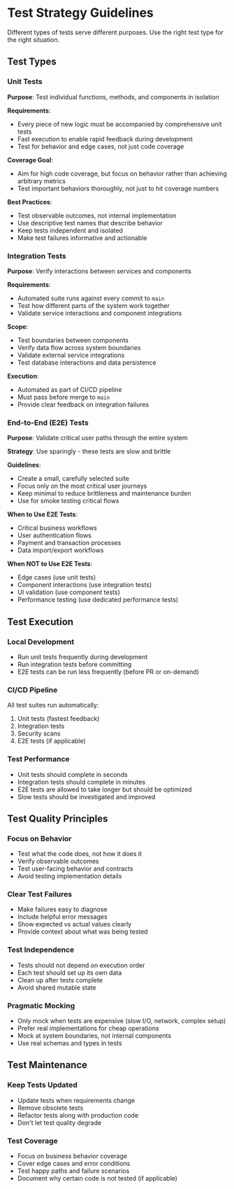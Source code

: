 # Test Strategy Guidelines

Different types of tests serve different purposes. Use the right test type for the right situation.

## Test Types

### Unit Tests

**Purpose**: Test individual functions, methods, and components in isolation

**Requirements**:

- Every piece of new logic must be accompanied by comprehensive unit tests
- Fast execution to enable rapid feedback during development
- Test for behavior and edge cases, not just code coverage

**Coverage Goal**:

- Aim for high code coverage, but focus on behavior rather than achieving arbitrary metrics
- Test important behaviors thoroughly, not just to hit coverage numbers

**Best Practices**:

- Test observable outcomes, not internal implementation
- Use descriptive test names that describe behavior
- Keep tests independent and isolated
- Make test failures informative and actionable

### Integration Tests

**Purpose**: Verify interactions between services and components

**Requirements**:

- Automated suite runs against every commit to `main`
- Test how different parts of the system work together
- Validate service interactions and component integrations

**Scope**:

- Test boundaries between components
- Verify data flow across system boundaries
- Validate external service integrations
- Test database interactions and data persistence

**Execution**:

- Automated as part of CI/CD pipeline
- Must pass before merge to `main`
- Provide clear feedback on integration failures

### End-to-End (E2E) Tests

**Purpose**: Validate critical user paths through the entire system

**Strategy**: Use sparingly - these tests are slow and brittle

**Guidelines**:

- Create a small, carefully selected suite
- Focus only on the most critical user journeys
- Keep minimal to reduce brittleness and maintenance burden
- Use for smoke testing critical flows

**When to Use E2E Tests**:

- Critical business workflows
- User authentication flows
- Payment and transaction processes
- Data import/export workflows

**When NOT to Use E2E Tests**:

- Edge cases (use unit tests)
- Component interactions (use integration tests)
- UI validation (use component tests)
- Performance testing (use dedicated performance tests)

## Test Execution

### Local Development

- Run unit tests frequently during development
- Run integration tests before committing
- E2E tests can be run less frequently (before PR or on-demand)

### CI/CD Pipeline

All test suites run automatically:

1. Unit tests (fastest feedback)
2. Integration tests
3. Security scans
4. E2E tests (if applicable)

### Test Performance

- Unit tests should complete in seconds
- Integration tests should complete in minutes
- E2E tests are allowed to take longer but should be optimized
- Slow tests should be investigated and improved

## Test Quality Principles

### Focus on Behavior

- Test what the code does, not how it does it
- Verify observable outcomes
- Test user-facing behavior and contracts
- Avoid testing implementation details

### Clear Test Failures

- Make failures easy to diagnose
- Include helpful error messages
- Show expected vs actual values clearly
- Provide context about what was being tested

### Test Independence

- Tests should not depend on execution order
- Each test should set up its own data
- Clean up after tests complete
- Avoid shared mutable state

### Pragmatic Mocking

- Only mock when tests are expensive (slow I/O, network, complex setup)
- Prefer real implementations for cheap operations
- Mock at system boundaries, not internal components
- Use real schemas and types in tests

## Test Maintenance

### Keep Tests Updated

- Update tests when requirements change
- Remove obsolete tests
- Refactor tests along with production code
- Don't let test quality degrade

### Test Coverage

- Focus on business behavior coverage
- Cover edge cases and error conditions
- Test happy paths and failure scenarios
- Document why certain code is not tested (if applicable)
